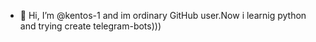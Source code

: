 - 👋 Hi, I’m @kentos-1 and im ordinary GitHub user.Now i learnig python and trying create telegram-bots)))

<!---
kentos-1/kentos-1 is a ✨ special ✨ repository because its `README.md` (this file) appears on your GitHub profile.
You can click the Preview link to take a look at your changes.
--->

